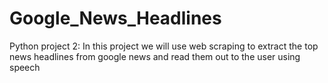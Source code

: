 # Google_News_Headlines
Python project 2: In this project we will use web scraping to extract the top news headlines from google news and read them out to the user using speech
